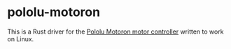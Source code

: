 # pololu-motoron

This is a Rust driver for the [Pololu Motoron motor controller](https://www.pololu.com/docs/0J84) written to work on Linux.
